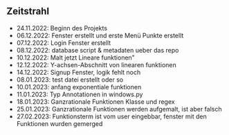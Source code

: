 ## Zeitstrahl
* 24.11.2022: Beginn des Projekts
* 06.12.2022: Fenster erstellt und erste Menü Punkte erstellt
* 07.12.2022: Login Fenster erstellt
* 08.12.2022: database script & metadaten ueber das repo
* 10.12.2022: Malt jetzt Lineare funktionen"
* 12.12.2022: Y-achsen-Abschnitt von linearen funktionen
* 14.12.2022: Signup Fenster, logik fehlt noch
* 08.01.2023: test datei erstellt oder so
* 10.01.2023: anfang exponentiale funktionen
* 11.01.2023: Typ Annotationen in windows.py
* 18.01.2023: Ganzrationale Funktionen Klasse und regex
* 25.01.2023: Ganzrationale Funktionen werden aufgemalt, ist aber falsch
* 27.02.2023: Funktionsterm ist vom user eingebbar, fenster mit den Funktionen wurden gemerged
